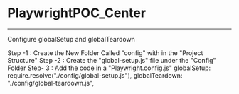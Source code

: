 ﻿# PlaywrightPOC_Center
----------------------

Configure globalSetup and globalTeardown

Step -1 : Create the New Folder Called "config" with in the "Project Structure"
Step -2 : Create the "global-setup.js" file under the "Config" Folder
Step- 3 : Add the code in a "Playwright.config.js"
           globalSetup: require.resolve("./config/global-setup.js"),
           globalTeardown: "./config/global-teardown.js",
 
